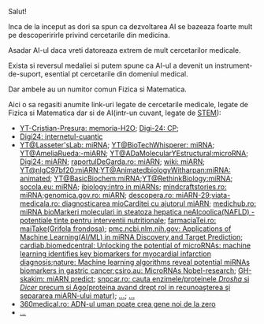 Salut!

Inca de la inceput as dori sa spun ca dezvoltarea AI se bazeaza foarte mult pe descoperirirle privind cercetarile din medicina.

Asadar AI-ul daca vreti datoreaza extrem de mult cercetarilor medicale.

Exista si reversul medaliei si putem spune ca AI-ul a devenit un instrument-de-suport, esential pt cercetarile din domeniul medical.

Dar ambele au un numitor comun Fizica si Matematica.

Aici o sa regasiti anumite link-uri legate de cercetarile medicale, legate de Fizica si Matematica dar si de AI(intr-un cuvant, legate de [STEM](https://en.wikipedia.org/wiki/Science,_technology,_engineering,_and_mathematics)):


 - [YT-Cristian-Presura: memoria-H2O](https://www.youtube.com/watch?v=6Ui31mDHMGo&ab_channel=CristianPresur%C4%83-FizicaPovestit%C4%83); [Digi-24: CP](https://www.digi24.ro/eticheta/cristian-presura);
 - [Digi24: internetul-cuantic](https://www.digi24.ro/stiri/sci-tech/descoperiri/realizare-majora-pentru-stiinta-prima-teleportare-cuantica-pe-distanta-lunga-ce-va-insemna-internetul-cuantic-pentru-omenire-1427473)
 - [YT@Lasseter'sLab: miRNA](https://www.youtube.com/watch?v=FutuqYrSzBc&ab_channel=Lasseter%E2%80%99sLab); [YT@BioTechWhisperer: miRNA](https://www.youtube.com/watch?v=yJCbSL895yY&ab_channel=BioTechWhisperer); [YT@AmeliaRueda:-miARN](https://www.youtube.com/watch?v=5e1i4gWWi04&ab_channel=AmeliaRueda); [YT@ADaMolecularYEstructural:microRNA](https://www.youtube.com/watch?v=ku5isC_2tCE&ab_channel=LaboratoriodeFisiolog%C3%ADaMolecularYEstructural); [Digi24: miARN](https://www.youtube.com/watch?v=G3z_29GKOMs&ab_channel=Digi24HD); [raportulDeGarda.ro: miARN](https://raportuldegarda.ro/microarn-biomarkeri-diagnostic-tratament-cancer-precizie/); [wiki: miARN](https://ro.wikipedia.org/wiki/Micro-ARN); [YT@nlgC97bf20:miARN](https://www.youtube.com/watch?v=-nlgC97bf20);[YT@AnimatedbiologyWitharpan:miRNA: animated](https://www.youtube.com/watch?v=hY3TYEo24PY&ab_channel=AnimatedbiologyWitharpan); [YT@BasicBiochem:miRNA](https://www.youtube.com/watch?v=h4t-fhvAorA&ab_channel=BasicBiochem);[YT@RethinkBiology:miRNA](https://www.youtube.com/watch?v=RDjuIy3di8Q&ab_channel=RethinkBiology); [socola.eu: miRNA](https://socola.eu/descoperirea-microarn-ului-recompensata-cu-premiul-nobel-pentru-medicina/); [ibiology:intro in miARNs](https://www.ibiology.org/genetics-and-gene-regulation/introduction-to-micrornas/); [mindcraftstories.ro: miRNA](https://mindcraftstories.ro/stiinta/nobel-2024-microarn-molecula-care-de-la-viermi-la-oameni-e-esentiala-pentru-functionarea-corecta-a-genelor/);[genomica.gov.ro: miARN](https://genomica.gov.ro/premiul-nobel-pentru-fiziologie-sau-medicina-2024/); [descopera.ro: miARN-29](https://www.descopera.ro/stiinta/19696280-molecula-care-joaca-un-rol-esential-in-tulburarile-de-comportament);[viata-medicala.ro: diagnosticarea mioCarditei cu ajutorul miARN](https://www.viata-medicala.ro/diagnosticarea-miocarditei-cu-ajutorul-microarn-21840); [medichub.ro: miRNA bioMarkeri moleculari in steatoza hepatica neAlcoolica(NAFLD) - potentiale tinte pentru interventii nutritionale](https://www.medichub.ro/reviste-de-specialitate/dietetician-ro/mirna-biomarkeri-moleculari-in-steatoza-hepatica-nealcoolica-potentiale-tinte-pentru-interventii-nutritionale-id-8754-cmsid-144?srsltid=AfmBOorj_LJqc0AGCY1yjJQycZF2hiMDP46ZfFaRotofEzFVClYm4SKJ); [farmaciaTei.ro: maiTake(Grifola frondosa)](https://comenzi.farmaciatei.ro/info-tei/ingrediente-active/maitake); [pmc.ncbi.nlm.nih.gov: Applications of Machine Learning(AI/ML) in miRNA Discovery and Target Prediction](https://pmc.ncbi.nlm.nih.gov/articles/PMC7290058/); [cardiab.biomedcentral: Unlocking the potential of microRNAs: machine learning identifies key biomarkers for myocardial infarction diagnosis](https://cardiab.biomedcentral.com/articles/10.1186/s12933-023-01957-7);[nature: Machine learning algorithms reveal potential miRNAs biomarkers in gastric cancer](https://www.nature.com/articles/s41598-023-32332-x);[csiro.au: MicroRNAs Nobel-research](https://www.csiro.au/en/news/All/Articles/2024/November/MicroRNAs-nobel-research); [GH-skakim: miARN predict](https://github.com/skakim/miRNA_predict); [snpcar.ro: cauta enzimele/proteinele *Drosha* si *Dicer* precum si Ago(proteina avand drept rol in recunoaşterea şi separarea miARN-ului matur)](https://snpcar.ro/cai-reglatorii-de-micro-arn-implicate-in-diferentierea-neuronala-si-in-patologia-sistemului-nervos/); [...](https://www.google.com/search?sca_esv=5a94a9a0ff087db0&rlz=1C1CHBF_enRO1132RO1132&sxsrf=AHTn8zqQyg01PW-Bes4p8W6D1t1_KgjXwA:1743241361457&q=miRNA+in+AI&udm=2&fbs=ABzOT_BYhiZpMrUAF0c9tORwPGls0vqphpL9nGKy0PrLJqseLh0EQ6IW_YF9DHIKeRA2FImZJj7_nGLmr0IdZilOghZzrnAO3ptW2gTgwcz2n-eyufClGrusiBEOYzLzCdA5ub_bU5h_oge6zzTClhvXzLKKWmLln45IqYP6lrebbE1r7aYpc_GzcbOW8ZVILbGgmCspTP2QynaGPGDlFJcqfRLVFMc4GQ&sa=X&ved=2ahUKEwjz3e2QgK-MAxWynf0HHWAPKHIQtKgLegQIExAB&biw=1920&bih=911&dpr=1); [...](https://www.google.com/search?sca_esv=5a94a9a0ff087db0&rlz=1C1CHBF_enRO1132RO1132&sxsrf=AHTn8zoiPc9TkyOPsZGNyx0EcIYdlNHpNA:1743243304656&q=genetic+algorithm+based+on+miRNA&udm=2&fbs=ABzOT_BYhiZpMrUAF0c9tORwPGls0vqphpL9nGKy0PrLJqseLh0EQ6IW_YF9DHIKeRA2FImp3Dx7GIevZQOss0rMv5Tw3qvJeve1MmdHGrmodySi5X9GAMZzvnhGIQLToZD4Rmo08ZvpK4A47ZUf2v3SmkLkUzVoZeU_rK5MaBiAElFTosjVL2eUMwAznjSXBjp3_KrjzxBuKTxT_X2lGmFgtiaKnbku3g&sa=X&ved=2ahUKEwiwkrmvh6-MAxUu_7sIHXDjFzsQtKgLegQIDRAB&biw=1920&bih=911&dpr=1)
 - [360medical.ro: ADN-ul uman poate crea gene noi de la zero](https://www.360medical.ro/servicii-de-sanatate/oamenii-de-stiinta-au-descoperit-cum-adn-ul-uman-poate-crea-gene-noi-de-la-zero-21797535)
 - [...](https://www.google.com/search?q=microARN+in+AI&sca_esv=7c37842ec84d2773&rlz=1C1CHBF_enRO1132RO1132&udm=2&biw=1920&bih=911&fbs=ABzOT_BYhiZpMrUAF0c9tORwPGls0vqphpL9nGKy0PrLJqseLh0EQ6IW_YF9DHIKeRA2FImZJj7_nGLmr0IdZilOghZzrnAO3ptW2gTgwcz2n-eyufClGrusiBEOYzLzCdA5ub_bU5h_oge6zzTClhvXzLKKWmLln45IqYP6lrebbE1r7aYpc_GzcbOW8ZVILbGgmCspTP2QynaGPGDlFJcqfRLVFMc4GQ&sxsrf=AHTn8zq3OqGq2_FuXlYzh8MSz8Ak_KqJkA%3A1743173159104&ei=J7bmZ6uKBo2Ixc8P7_OEuAE&ved=0ahUKEwjrubiHgq2MAxUNRPEDHe85ARcQ4dUDCBE&uact=5&oq=microARN+in+AI&gs_lp=EgNpbWciDm1pY3JvQVJOIGluIEFJSNQUUJ4KWN0OcAF4AJABAJgBc6AB1QKqAQMwLjO4AQPIAQD4AQGYAgCgAgCYAwCIBgGSBwCgB4cBsgcAuAcA&sclient=img)

